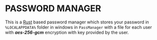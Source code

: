 # PASSWORD MANAGER

This is a [Rust](rust-lang.org) based password manager which stores your password in `%LOCALAPPDATA%` folder in windows in `PassManager` with a file for each user with **_aes-256-gcm_** encryption with key provided by the user.
